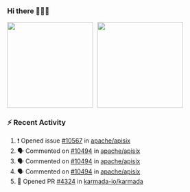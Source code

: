 ### Hi there 👋👋👋

<div style="display: flex; gap: 10px;">
  <img height="200px" src="https://github-readme-stats.vercel.app/api?username=Vacant2333&show_icons=true&theme=flag-india&count_private=true&hide_rank=true&include_all_commits=true">
  <img height="200px" src="https://github-readme-stats.vercel.app/api/top-langs/?username=Vacant2333&layout=donut">
</div>

### :zap: Recent Activity

<!--START_SECTION:activity-->
1. ❗ Opened issue [#10567](https://github.com/apache/apisix/issues/10567) in [apache/apisix](https://github.com/apache/apisix)
2. 🗣 Commented on [#10494](https://github.com/apache/apisix/issues/10494#issuecomment-1831585085) in [apache/apisix](https://github.com/apache/apisix)
3. 🗣 Commented on [#10494](https://github.com/apache/apisix/issues/10494#issuecomment-1827295541) in [apache/apisix](https://github.com/apache/apisix)
4. 🗣 Commented on [#10494](https://github.com/apache/apisix/issues/10494#issuecomment-1827081604) in [apache/apisix](https://github.com/apache/apisix)
5. 💪 Opened PR [#4324](https://github.com/karmada-io/karmada/pull/4324) in [karmada-io/karmada](https://github.com/karmada-io/karmada)
<!--END_SECTION:activity-->

